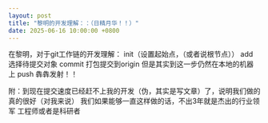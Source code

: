 ```yaml
---
layout: post        
title: "黎明的开发理解：：（日精月华！！）"
date: 2025-06-16 10:00:00 +0800
---
```


在黎明，对于git工作链的开发理解：
init（设置起始点，（或者说根节点））
add 选择待提交对象
commit 打包提交到origin 但是其实到这一步仍然在本地的机器上
push  犇犇发射！！

附：到现在提交速度已经赶不上我的开发（伪，其实是写文章）了，说明我们做的真的很好（对我来说）
我们如果能够一直这样做的话，不出3年就是杰出的行业领军
工程师或者是科研者
